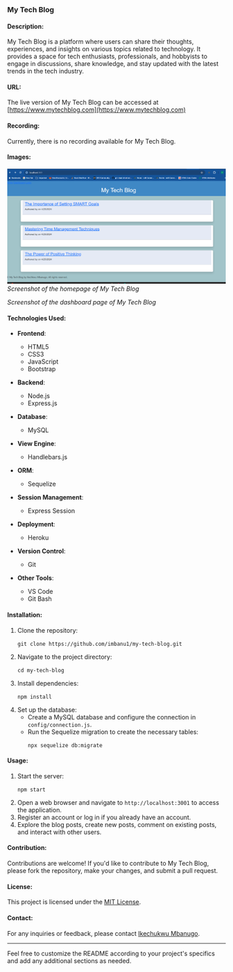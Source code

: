 
### My Tech Blog

#### Description:
My Tech Blog is a platform where users can share their thoughts, experiences, and insights on various topics related to technology. It provides a space for tech enthusiasts, professionals, and hobbyists to engage in discussions, share knowledge, and stay updated with the latest trends in the tech industry.

#### URL:
The live version of My Tech Blog can be accessed at [https://www.mytechblog.com](https://www.mytechblog.com)

#### Recording:
Currently, there is no recording available for My Tech Blog.

#### Images:
![alt text](images/techblog1.png)
*Screenshot of the homepage of My Tech Blog*


*Screenshot of the dashboard page of My Tech Blog*

#### Technologies Used:
- **Frontend**:
  - HTML5
  - CSS3
  - JavaScript
  - Bootstrap
  
- **Backend**:
  - Node.js
  - Express.js
  
- **Database**:
  - MySQL
  
- **View Engine**:
  - Handlebars.js
  
- **ORM**:
  - Sequelize
  
- **Session Management**:
  - Express Session
  
- **Deployment**:
  - Heroku
  
- **Version Control**:
  - Git
  
- **Other Tools**:
  - VS Code
  - Git Bash

#### Installation:
1. Clone the repository:
   ```
   git clone https://github.com/imbanu1/my-tech-blog.git
   ```
2. Navigate to the project directory:
   ```
   cd my-tech-blog
   ```
3. Install dependencies:
   ```
   npm install
   ```
4. Set up the database:
   - Create a MySQL database and configure the connection in `config/connection.js`.
   - Run the Sequelize migration to create the necessary tables:
     ```
     npx sequelize db:migrate
     ```

#### Usage:
1. Start the server:
   ```
   npm start
   ```
2. Open a web browser and navigate to `http://localhost:3001` to access the application.
3. Register an account or log in if you already have an account.
4. Explore the blog posts, create new posts, comment on existing posts, and interact with other users.

#### Contribution:
Contributions are welcome! If you'd like to contribute to My Tech Blog, please fork the repository, make your changes, and submit a pull request.

#### License:
This project is licensed under the [MIT License](LICENSE).

#### Contact:
For any inquiries or feedback, please contact [Ikechukwu Mbanugo](mailto:imbanu1@gmail.com).

---
Feel free to customize the README according to your project's specifics and add any additional sections as needed.